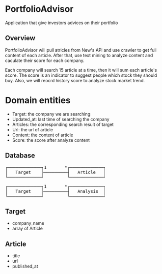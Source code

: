 # PortfolioAdvisor

Application that give investors advices on  their portfolio

## Overview

PortfolioAdvisor will pull atricles from New's API and use crawler to get full content of each article. After that, use text mining to analyze content and caculate their score for each company.

Each company will search 15 article at a time, then it will sum each article's score. The score is an indicator to suggest people which stock they should buy. Also, we will reocrd history score to analyze stock market trend.

# Domain entities
- Target: the company we are searching
- Updated_at: last time of searching the company
- Articles: the corresponding search result of target
- Url: the url of article
- Content: the content of article
- Score: the score after analyze content

## Database 
<pre>
┌─────────────┐1       *┌─────────────┐
│   Target    ├─────────┤   Article   │
└─────────────┘         └─────────────┘
</pre>
<pre>
┌─────────────┐1       *┌─────────────┐
│   Target    ├─────────┤   Analysis  │
└─────────────┘         └─────────────┘
</pre>

## Target

- company_name
- array of Article

## Article

- title
- url
- published_at

 
